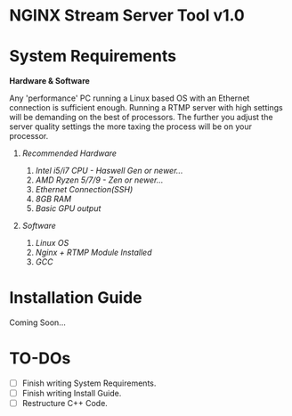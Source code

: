 # NGINX Stream Server Tool v1.0

# System Requirements

**Hardware & Software**

Any 'performance' PC running a Linux based OS with an Ethernet connection is sufficient enough.
Running a RTMP server with high settings will be demanding on the best of processors. The further you
adjust the server quality settings the more taxing the process will be on your processor.

1. *Recommended Hardware*
     1. *Intel i5/i7 CPU - Haswell Gen or newer...*
     2. *AMD Ryzen 5/7/9 - Zen or newer...*
     3. *Ethernet Connection(SSH)*
     4. *8GB RAM*
     5. *Basic GPU output*

2. *Software*
     1. *Linux OS*
     2. *Nginx + RTMP Module Installed*
     3. *GCC*

# Installation Guide
Coming Soon...

# TO-DOs
- [ ] Finish writing System Requirements.
- [ ] Finish writing Install Guide.
- [ ] Restructure C++ Code.

